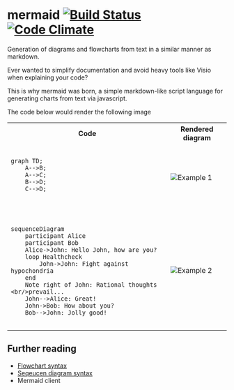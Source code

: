 
mermaid [![Build Status](https://travis-ci.org/knsv/mermaid.svg?branch=master)](https://travis-ci.org/knsv/mermaid) [![Code Climate](https://codeclimate.com/github/knsv/mermaid/badges/gpa.svg)](https://codeclimate.com/github/knsv/mermaid)
=======

Generation of diagrams and flowcharts from text in a similar manner as markdown.

Ever wanted to simplify documentation and avoid heavy tools like Visio when explaining your code?

This is why mermaid was born, a simple markdown-like script language for generating charts from text via javascript.

The code below would render the following image
<table>
<tr><th>Code</th><th>Rendered diagram</th></tr>
<tr><td>
<pre>
<code>
graph TD;
    A-->B;
    A-->C;
    B-->D;
    C-->D;
<code>
</pre>
</td>
<td>
<img src='http://www.sveido.com/mermaid/img/ex1.png' alt='Example 1'>
</td>
</tr>
<tr>
<td>
<pre>
<code>
sequenceDiagram
    participant Alice
    participant Bob
    Alice->John: Hello John, how are you?
    loop Healthcheck
        John->John: Fight against hypochondria
    end
    Note right of John: Rational thoughts &lt;br/>prevail...
    John-->Alice: Great!
    John->Bob: How about you?
    Bob-->John: Jolly good!
</code>
</pre>
</td>
<td>
<img src='http://www.sveido.com/mermaid/img/seq1.png' alt='Example 2'>
</td>
</tr>
</table>

## Further reading

* [Flowchart syntax](http://knsv.github.io/mermaid/flowchart.html)
* [Seqeucen diagram syntax](http://knsv.github.io/mermaid/sequenceDiagram.html)
* Mermaid client

